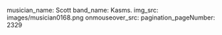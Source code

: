 musician_name: Scott
band_name: Kasms.
img_src: images/musician0168.png
onmouseover_src: 
pagination_pageNumber: 2329